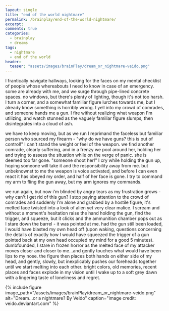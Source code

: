 ```yaml
---
layout: single
title: "end of the world nightmare"
permalink: /brainplay/end-of-the-world-nightmare/
excerpt: 
comments: true
categories:
  - brainplay
  - dreams
tags:
  - nightmare
  - end of the world
header:
  teaser: "assets/images/brainPlay/dream_or_nightmare-veido.png"
---
```


I frantically navigate hallways, looking for the faces on my mental checklist of people whose whereabouts I need to know in case of an emergency. some are already with me, and we surge through pipe-lined concrete spaces. no windows, but there's plenty of lighting, though it's not too harsh. I turn a corner, and a somewhat familiar figure lurches towards me, but I already know something is horribly wrong. I yell into my crowd of comrades, and someone hands me a gun. I fire without realizing what weapon I'm utilizing, and watch stunned as the vaguely familiar figure slumps, then disintegrates into a cloud of ash. 

we have to keep moving, but as we run I reprimand the faceless but familiar person who sourced my firearm - "why do we have guns? this is out of control!" I can't stand the weight or feel of the weapon. we find another comrade, clearly suffering, and in a frenzy we pool around her, holding her and trying to assess the situation while on the verge of panic. she is deemed too far gone. "someone shoot her!" I cry while holding the gun up, hoping someone will take it and the responsibility away from me. but unbeknownst to me the weapon is voice activated, and before I can even react it has obeyed my order, and half of her face is gone. I try to command my arm to fling the gun away, but my arm ignores my commands. 

we run again, but now i'm blinded by angry tears as my frustration grows - why can't I get rid of this gun? I stop paying attention to the crowd of comrades and suddenly I'm alone and grabbed by a hostile figure, it's melted face twisted into a look of alien yet very clear malice. I scream and without a moment's hesitation raise the hand holding the gun, find the trigger, and squeeze, but it clicks and the ammunition chamber pops out as I stare down the barrel - it was pointed at me. had the gun still been loaded, I would have blasted my own head off (upon waking, questions concerning the details of exactly how I would have squeezed the trigger of a gun pointed back at my own head occupied my mind for a good 5 minutes). dumbfounded, I stare in frozen horror as the melted face of my attacker moves closer and closer to me...and gently touches what would have been lips to my nose. the figure then places both hands on either side of my head, and gently, slowly, but inexplicably pushes our foreheads together until we start melting into each other. bright colors, old memories, recent places and faces explode in my vision until I wake up to a soft grey dawn with a lingering taste of loneliness and regret. 

{% include figure image_path="/assets/images/brainPlay/dream_or_nightmare-veido.png" alt="Dream...or a nightmare? By Veido" caption="image credit: veido.deviantart.com" %}
